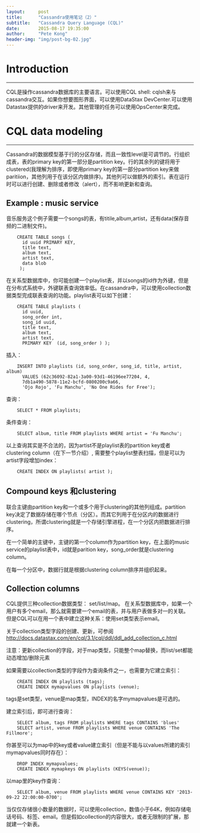 ```yaml
---
layout:     post
title:      "Cassandra使用笔记（2）"
subtitle:   "Cassandra Query Language (CQL)"
date:       2015-08-17 19:35:00
author:     "Pete Kong"
header-img: "img/post-bg-02.jpg"
---
```

# Introduction
______________________
CQL是操作cassandra数据库的主要语言。可以使用CQL shell: cqlsh来与cassandra交互。如果你想要图形界面，可以使用DataStax DevCenter.可以使用Datastax提供的driver来开发。其他管理的任务可以使用OpsCenter来完成。

# CQL data modeling
_______________________
Cassandra的数据模型基于行的分区存储，而且一致性level是可调节的。行组织成表，表的primary key的第一部分是partition key。行的其余列的键将用于clustered(我理解为排序，即使用primary key的第一部分partition key来做paritiion，其他列用于在该分区内做排序)。其他列可以做额外的索引。表在运行时可以进行创建、删除或者修改（alert），而不影响更新和查询。

## Example : music service

音乐服务这个例子需要一个songs的表，有titile,album,artist，还有data(保存音频的二进制文件)。

		CREATE TABLE songs (
		  id uuid PRIMARY KEY,
		  title text,
		  album text,
		  artist text,
		  data blob
		 );

在关系型数据库中，你可能创建一个playlist表，并以songs的id作为外键，但是在分布式系统中，外键联表查询效率低。在cassandra中，可以使用collection数据类型完成联表查询的功能。playlist表可以如下创建：

		CREATE TABLE playlists (
		  id uuid,
		  song_order int,
		  song_id uuid,
		  title text,
		  album text,
		  artist text,
		  PRIMARY KEY  (id, song_order ) );

插入：

		INSERT INTO playlists (id, song_order, song_id, title, artist, album)
		  VALUES (62c36092-82a1-3a00-93d1-46196ee77204, 4,
		  7db1a490-5878-11e2-bcfd-0800200c9a66,
		  'Ojo Rojo', 'Fu Manchu', 'No One Rides for Free');

查询：

		SELECT * FROM playlists;

条件查询：

		SELECT album, title FROM playlists WHERE artist = 'Fu Manchu';

以上查询其实是不合法的，因为artist不是playlist表的partition key或者clustering column（在下一节介绍）, 需要整个playlist整表扫描，但是可以为artist字段增加index：

		CREATE INDEX ON playlists( artist );

## Compound keys 和clustering

联合主键由partition key和一个或多个用于clustering的其他列组成。partition key决定了数据存储在哪个节点（分区）。而其它列用于在分区内的数据进行clustering，所谓clustering就是一个存储引擎进程，在一个分区内把数据进行排序。

在一个简单的主键中，主键的第一个column作为partition key，在上面的music service的playlist表中，id就是parition key，song_order就是clustering column。

在每一个分区中，数据行就是根据clustering column排序并组织起来。

## Collection columns

CQL提供三种collection数据类型： set/list/map。 在关系型数据库中，如果一个用户有多个email，那么就需要建一个email的表，并与用户表做多对一的关联。但是CQL可以在用一个表中建立这种关系：使用set类型表示email。

关于collection类型字段的创建、更新，可参阅
http://docs.datastax.com/en/cql/3.1/cql/ddl/ddl_add_collection_c.html

注意：更新collection的字段，对于map类型，只能整个map替换，而list/set都能动态增加/删除元素

如果需要以collection类型的字段作为查询条件之一，也需要为它建立索引：

		CREATE INDEX ON playlists (tags);
		CREATE INDEX mymapvalues ON playlists (venue);

tags是set类型，venue是map类型，INDEX的名字mymapvalues是可选的。

建立索引后，即可进行查询：

		SELECT album, tags FROM playlists WHERE tags CONTAINS 'blues'
		SELECT artist, venue FROM playlists WHERE venue CONTAINS 'The Fillmore';


你甚至可以为map中的key或者value建立索引（但是不能与以values所建的索引mymapvalues同时存在）：

		DROP INDEX mymapvalues;
		CREATE INDEX mymapkeys ON playlists (KEYS(venue));

以map里的key作查询：

		SELECT album, venue FROM playlists WHERE venue CONTAINS KEY '2013-09-22 22:00:00-0700';

当仅仅存储很小数量的数据时，可以使用collection，数值小于64K，例如存储电话号码、标签、email。但是假如collection的内容很大，或者无限制的扩展，那就建一个新表。







